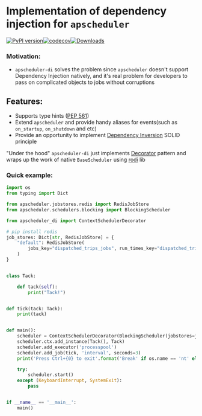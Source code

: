 # Implementation of dependency injection for `apscheduler`
[![PyPI version](https://img.shields.io/pypi/v/apscheduler-di.svg)](https://pypi.org/project/apscheduler-di/)[![codecov](https://codecov.io/gh/GLEF1X/apscheduler-di/branch/master/graph/badge.svg?token=X71JFESNL5)](https://codecov.io/gh/GLEF1X/apscheduler-di)[![Downloads](https://pepy.tech/badge/apscheduler-di/week)](https://pepy.tech/project/apscheduler-di)

### Motivation:

* `apscheduler-di` solves the problem since `apscheduler` doesn't support Dependency Injection
  natively, and it's real problem for developers to pass on complicated objects to jobs without
  corruptions

## Features:

* Supports type hints ([PEP 561](https://www.python.org/dev/peps/pep-0561/))
* Extend `apscheduler` and provide handy aliases for events(such as `on_startup`, `on_shutdown` and
  etc)
* Provide an opportunity to implement [Dependency Inversion](https://en.wikipedia.org/wiki/Dependency_inversion_principle) SOLID principle

"Under the hood" `apscheduler-di` just
implements [Decorator](https://en.wikipedia.org/wiki/Decorator_pattern) pattern and wraps up the
work of native `BaseScheduler` using [rodi](https://github.com/Neoteroi/rodi) lib

### Quick example:

```python
import os
from typing import Dict

from apscheduler.jobstores.redis import RedisJobStore
from apscheduler.schedulers.blocking import BlockingScheduler

from apscheduler_di import ContextSchedulerDecorator

# pip install redis
job_stores: Dict[str, RedisJobStore] = {
    "default": RedisJobStore(
        jobs_key="dispatched_trips_jobs", run_times_key="dispatched_trips_running"
    )
}


class Tack:

    def tack(self):
        print("Tack!")


def tick(tack: Tack):
    print(tack)


def main():
    scheduler = ContextSchedulerDecorator(BlockingScheduler(jobstores=job_stores))
    scheduler.ctx.add_instance(Tack(), Tack)
    scheduler.add_executor('processpool')
    scheduler.add_job(tick, 'interval', seconds=3)
    print('Press Ctrl+{0} to exit'.format('Break' if os.name == 'nt' else 'C'))

    try:
        scheduler.start()
    except (KeyboardInterrupt, SystemExit):
        pass


if __name__ == '__main__':
    main()

```
